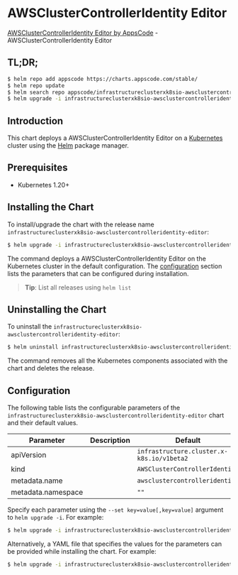 # AWSClusterControllerIdentity Editor

[AWSClusterControllerIdentity Editor by AppsCode](https://appscode.com) - AWSClusterControllerIdentity Editor

## TL;DR;

```bash
$ helm repo add appscode https://charts.appscode.com/stable/
$ helm repo update
$ helm search repo appscode/infrastructureclusterxk8sio-awsclustercontrolleridentity-editor --version=v0.25.0
$ helm upgrade -i infrastructureclusterxk8sio-awsclustercontrolleridentity-editor appscode/infrastructureclusterxk8sio-awsclustercontrolleridentity-editor -n default --create-namespace --version=v0.25.0
```

## Introduction

This chart deploys a AWSClusterControllerIdentity Editor on a [Kubernetes](http://kubernetes.io) cluster using the [Helm](https://helm.sh) package manager.

## Prerequisites

- Kubernetes 1.20+

## Installing the Chart

To install/upgrade the chart with the release name `infrastructureclusterxk8sio-awsclustercontrolleridentity-editor`:

```bash
$ helm upgrade -i infrastructureclusterxk8sio-awsclustercontrolleridentity-editor appscode/infrastructureclusterxk8sio-awsclustercontrolleridentity-editor -n default --create-namespace --version=v0.25.0
```

The command deploys a AWSClusterControllerIdentity Editor on the Kubernetes cluster in the default configuration. The [configuration](#configuration) section lists the parameters that can be configured during installation.

> **Tip**: List all releases using `helm list`

## Uninstalling the Chart

To uninstall the `infrastructureclusterxk8sio-awsclustercontrolleridentity-editor`:

```bash
$ helm uninstall infrastructureclusterxk8sio-awsclustercontrolleridentity-editor -n default
```

The command removes all the Kubernetes components associated with the chart and deletes the release.

## Configuration

The following table lists the configurable parameters of the `infrastructureclusterxk8sio-awsclustercontrolleridentity-editor` chart and their default values.

|     Parameter      | Description |                       Default                        |
|--------------------|-------------|------------------------------------------------------|
| apiVersion         |             | <code>infrastructure.cluster.x-k8s.io/v1beta2</code> |
| kind               |             | <code>AWSClusterControllerIdentity</code>            |
| metadata.name      |             | <code>awsclustercontrolleridentity</code>            |
| metadata.namespace |             | <code>""</code>                                      |


Specify each parameter using the `--set key=value[,key=value]` argument to `helm upgrade -i`. For example:

```bash
$ helm upgrade -i infrastructureclusterxk8sio-awsclustercontrolleridentity-editor appscode/infrastructureclusterxk8sio-awsclustercontrolleridentity-editor -n default --create-namespace --version=v0.25.0 --set apiVersion=infrastructure.cluster.x-k8s.io/v1beta2
```

Alternatively, a YAML file that specifies the values for the parameters can be provided while
installing the chart. For example:

```bash
$ helm upgrade -i infrastructureclusterxk8sio-awsclustercontrolleridentity-editor appscode/infrastructureclusterxk8sio-awsclustercontrolleridentity-editor -n default --create-namespace --version=v0.25.0 --values values.yaml
```
